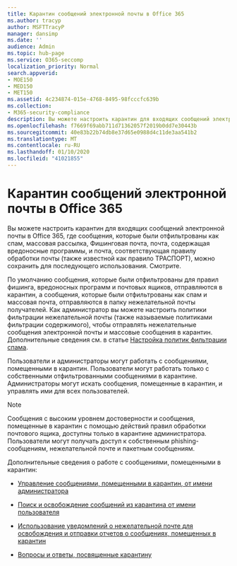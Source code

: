 ```yaml
---
title: Карантин сообщений электронной почты в Office 365
ms.author: tracyp
author: MSFTTracyP
manager: dansimp
ms.date: ''
audience: Admin
ms.topic: hub-page
ms.service: O365-seccomp
localization_priority: Normal
search.appverid:
- MOE150
- MED150
- MET150
ms.assetid: 4c234874-015e-4768-8495-98fcccfc639b
ms.collection:
- M365-security-compliance
description: Вы можете настроить карантин для входящих сообщений электронной почты в Office 365, где входящие сообщения электронной почты, которые были отфильтрованы как спам, массовые, фишинговую почту и вредоносные программы, можно хранить для последующего просмотра.
ms.openlocfilehash: f7669f69abb711d71362057f2019b0dd7e30443b
ms.sourcegitcommit: 40e83b22b74db8e37d65e0988d4c11de3aa541b2
ms.translationtype: MT
ms.contentlocale: ru-RU
ms.lasthandoff: 01/10/2020
ms.locfileid: "41021855"
---
```

# <a name="quarantine-email-messages-in-office-365"></a>Карантин сообщений электронной почты в Office 365

Вы можете настроить карантин для входящих сообщений электронной почты в Office 365, где сообщения, которые были отфильтрованы как спам, массовая рассылка, Фишинговая почта, почта, содержащая вредоносные программы, и почта, соответствующая правилу обработки почты (также известной как правило ТРАСПОРТ), можно сохранить для последующего использования. Смотрите.
  
По умолчанию сообщения, которые были отфильтрованы для правил фишинга, вредоносных программ и почтовых ящиков, отправляются в карантин, а сообщения, которые были отфильтрованы как спам и массовая почта, отправляются в папку нежелательной почты получателей. Как администратор вы можете настроить политики фильтрации нежелательной почты (также называемые политиками фильтрации содержимого), чтобы отправлять нежелательные сообщения электронной почты и массовые сообщения в карантин. Дополнительные сведения см. в статье [Настройка политик фильтрации спама](configure-your-spam-filter-policies.md).
  
Пользователи и администраторы могут работать с сообщениями, помещенными в карантин. Пользователи могут работать только с собственными отфильтрованными сообщениями в карантине. Администраторы могут искать сообщения, помещенные в карантин, и управлять ими для всех пользователей.

> [!NOTE]
> Сообщения с высоким уровнем достоверности и сообщения, помещенные в карантин с помощью действий правил обработки почтового ящика, доступны только в карантине администратора. Пользователи могут получать доступ к собственным phishing-сообщениям, нежелательной почте и пакетным сообщениям. 
  
Дополнительные сведения о работе с сообщениями, помещенными в карантин:
  
- [Управление сообщениями, помещенными в карантин, от имени администратора](manage-quarantined-messages-and-files.md)

- [Поиск и освобождение сообщений из карантина от имени пользователя](find-and-release-quarantined-messages-as-a-user.md)

- [Использование уведомлений о нежелательной почте для освобождения и отправки отчетов о сообщениях, помещенных в карантин](use-spam-notifications-to-release-and-report-quarantined-messages.md)

- [Вопросы и ответы, посвященные карантину](quarantine-faq.md)
